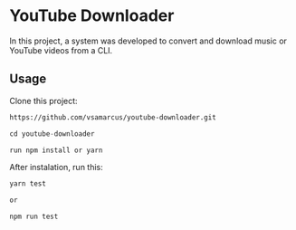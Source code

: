 # YouTube Downloader

In this project, a system was developed to convert and download music or YouTube videos from a CLI.

## Usage

Clone this project: 

```bash
https://github.com/vsamarcus/youtube-downloader.git
```

```javascript
cd youtube-downloader

run npm install or yarn

```

After instalation, run this:

```javascript
yarn test

or

npm run test

```
